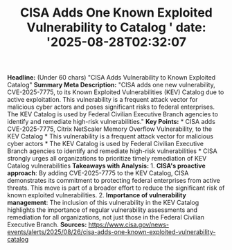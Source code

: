 ﻿---
title: "CISA Adds One Known Exploited Vulnerability to Catalog '
date: '2025-08-28T02:32:07"
category: "Markets"
summary: ""
slug: "cisa adds one known exploited vulnerability to catalog "
source_urls:
  - "https://www.cisa.gov/news-events/alerts/2025/08/26/cisa-adds-one-known-exploited-vulnerability-catalog"
seo:
  title: "CISA Adds One Known Exploited Vulnerability to Catalog  | Hash n Hedge'
  description: '"
  keywords: ["news", "markets", "brief"]
---
**Headline:** (Under 60 chars) "CISA Adds Vulnerability to Known Exploited Catalog"  **Summary Meta Description:** "CISA adds one new vulnerability, CVE-2025-7775, to its Known Exploited Vulnerabilities (KEV) Catalog due to active exploitation. This vulnerability is a frequent attack vector for malicious cyber actors and poses significant risks to federal enterprises. The KEV Catalog is used by Federal Civilian Executive Branch agencies to identify and remediate high-risk vulnerabilities."  **Key Points:**  * CISA adds CVE-2025-7775, Citrix NetScaler Memory Overflow Vulnerability, to the KEV Catalog * This vulnerability is a frequent attack vector for malicious cyber actors * The KEV Catalog is used by Federal Civilian Executive Branch agencies to identify and remediate high-risk vulnerabilities * CISA strongly urges all organizations to prioritize timely remediation of KEV Catalog vulnerabilities  **Takeaways with Analysis:**  1. **CISA's proactive approach**: By adding CVE-2025-7775 to the KEV Catalog, CISA demonstrates its commitment to protecting federal enterprises from active threats. This move is part of a broader effort to reduce the significant risk of known exploited vulnerabilities. 2. **Importance of vulnerability management**: The inclusion of this vulnerability in the KEV Catalog highlights the importance of regular vulnerability assessments and remediation for all organizations, not just those in the Federal Civilian Executive Branch.  **Sources:** https://www.cisa.gov/news-events/alerts/2025/08/26/cisa-adds-one-known-exploited-vulnerability-catalog 
